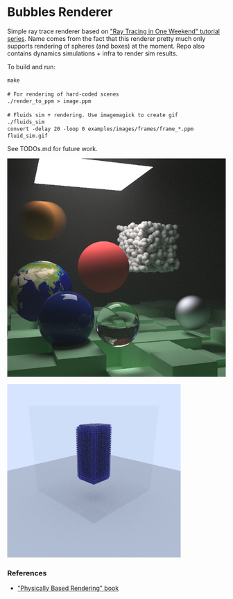 # Bubbles Renderer

Simple ray trace renderer based on ["Ray Tracing in One Weekend" tutorial series](https://raytracing.github.io/). Name comes from the fact that this renderer pretty much only supports rendering of spheres (and boxes) at the moment. Repo also contains dynamics simulations + infra to render sim results.

To build and run:
```
make

# For rendering of hard-coded scenes
./render_to_ppm > image.ppm

# Fluids sim + rendering. Use imagemagick to create gif
./fluids_sim
convert -delay 20 -loop 0 examples/images/frames/frame_*.ppm fluid_sim.gif
```

See TODOs.md for future work.

![](./examples/images/final_scene.jpg)

![](./examples/images/blockdrop_3d_2.gif)

### References

* ["Physically Based Rendering" book](https://www.pbrt.org/)